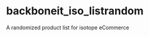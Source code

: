 backboneit_iso_listrandom
=========================

A randomized product list for isotope eCommerce